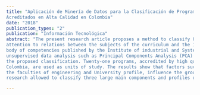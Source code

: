 ```yaml
---
title: "Aplicación de Minería de Datos para la Clasificación de Programas Universitarios de Ingeniería Industrial
Acreditados en Alta Calidad en Colombia"
date: "2018"
publication_types: "2"
publication: "Información Tecnológica"
abstract: "The present research article proposes a method to classify University engineering programs, placing special
attention to relations between the subjects of the curriculum and the 12 areas of knowledge established in the
body of competencies published by the Institute of industrial and System Engineers (IIES). Techniques of
unsupervised data analysis such as Principal Components Analysis (PCA) and cluster analysis were used for
the proposed classification. Twenty-one programs, accredited by high quality in Industrial Engineering in
Colombia, are used as units of study. The results show that factors such as international accreditation, size of
the faculties of engineering and University profile, influence the grouping of the programs of study. The
research allowed to classify three large main components and profiles of accredited programs."

---
```



